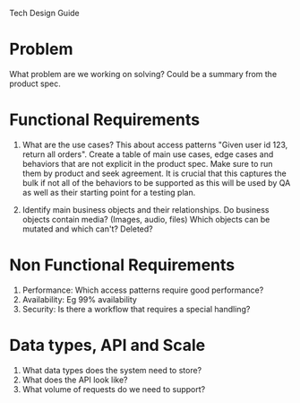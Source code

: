 Tech Design Guide

Problem
=======
What problem are we working on solving? Could be a summary from the product spec.

Functional Requirements
=======================
1) What are the use cases? This about access patterns "Given user id 123, return all orders".
Create a table of main use cases, edge cases and behaviors that are not explicit in the product spec. Make sure to run them by product and seek agreement.
It is crucial that this captures the bulk if not all of the behaviors to be supported as this will be used by QA as well as their starting point for a testing plan.

3) Identify main business objects and their relationships.
Do business objects contain media? (Images, audio, files)
Which objects can be mutated and which can't? Deleted?

Non Functional Requirements
===========================
1) Performance: Which access patterns require good performance?
2) Availability: Eg 99% availability
3) Security: Is there a workflow that requires a special handling?

Data types, API and Scale
=========================
1) What data types does the system need to store?
2) What does the API look like?
3) What volume of requests do we need to support?
